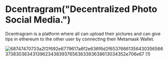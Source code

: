 # Dcentragram("Decentralized Photo Social Media.")

Dcentragram is a platform where all can upload their pictures and can give tips in ethereum to the other user by connecting their Metamask Wallet.

![68747470733a2f2f692e6779617a6f2e636f6d2f65376661356430356566373830363431396234383937656363363638613034352e706e67 (1)](https://user-images.githubusercontent.com/54910091/159566669-312e24eb-90a3-4a5b-97f7-54fc5ce09036.png)
